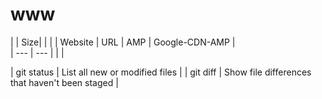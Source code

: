 # www

|         | Size|     |                |
| Website | URL | AMP | Google-CDN-AMP |  
| ---      | --- |    |                |


| git status | List all new or modified files |
| git diff | Show file differences that haven't been staged |

